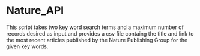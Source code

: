 Nature_API
==========
This script takes two key word search terms and a maximum number of records desired as input and provides a csv file containg the title and link to the most recent articles published by the Nature Publishing Group for the given key words.
